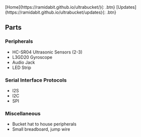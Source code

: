<link rel="stylesheet" href="styles.css">
[Home](https://ramidabit.github.io/ultrabucket/){: .btn}
[Updates](https://ramidabit.github.io/ultrabucket/updates){: .btn}


## Parts

### Peripherals
- HC-SR04 Ultrasonic Sensors (2-3)
- L3GD20 Gyroscope
- Audio Jack
- LED Strip

### Serial Interface Protocols
- I2S
- I2C
- SPI

### Miscellaneous
- Bucket hat to house peripherals
- Small breadboard, jump wire
